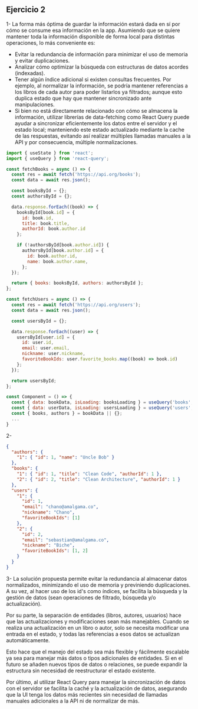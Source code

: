 ## Ejercicio 2

1- La forma más óptima de guardar la información estará dada en sí por cómo se consume esa información en la app. Asumiendo que se quiere mantener toda la información disponible de forma local para distintas operaciones, lo más conveniente es:

- Evitar la redundancia de información para minimizar el uso de memoria y evitar duplicaciones.
- Analizar cómo optimizar la búsqueda con estructuras de datos acordes (indexadas).
- Tener algún índice adicional si existen consultas frecuentes. Por ejemplo, al normalizar la información, se podría mantener referencias a los libros de cada autor para poder listarlos ya filtrados; aunque esto duplica estado que hay que mantener sincronizado ante manipulaciones.
- Si bien no está directamente relacionado con cómo se almacena la información, utilizar librerías de data-fetching como React Query puede ayudar a sincronizar eficientemente los datos entre el servidor y el estado local; manteniendo este estado actualizado mediante la cache de las respuestas, evitando así realizar múltiples llamadas manuales a la API y por consecuencia, múltiple normalizaciones.

```js
import { useState } from 'react';
import { useQuery } from 'react-query';

const fetchBooks = async () => {
  const res = await fetch('https://api.org/books');
  const data = await res.json();

  const booksById = {};
  const authorsById = {};

  data.response.forEach((book) => {
    booksById[book.id] = {
      id: book.id,
      title: book.title,
      authorId: book.author.id
    };

    if (!authorsById[book.author.id]) {
      authorsById[book.author.id] = {
        id: book.author.id,
        name: book.author.name,
      };
  });

  return { books: booksById, authors: authorsById };
};

const fetchUsers = async () => {
  const res = await fetch('https://api.org/users');
  const data = await res.json();

  const usersById = {};

  data.response.forEach((user) => {
    usersById[user.id] = {
      id: user.id,
      email: user.email,
      nickname: user.nickname,
      favoriteBookIds: user.favorite_books.map((book) => book.id)
    };
  });

  return usersById;
};

const Component = () => {
  const { data: bookData, isLoading: booksLoading } = useQuery('books', fetchBooks);
  const { data: userData, isLoading: usersLoading } = useQuery('users', fetchUsers);
  const { books, authors } = bookData || {};
  ...
}
```

2-

```json
{
  "authors": {
    "1": { "id": 1, "name": "Uncle Bob" }
  },
  "books": {
    "1": { "id": 1, "title": "Clean Code", "authorId": 1 },
    "2": { "id": 2, "title": "Clean Architecture", "authorId": 1 }
  },
  "users": {
    "1": {
      "id": 1,
      "email": "chano@amalgama.co",
      "nickname": "Chano",
      "favoriteBookIds": [1]
    },
    "2": {
      "id": 2,
      "email": "sebastian@amalgama.co",
      "nickname": "Biche",
      "favoriteBookIds": [1, 2]
    }
  }
}
```

3- La solución propuesta permite evitar la redundancia al almacenar datos normalizados, minimizando el uso de memoria y previniendo duplicaciones. A su vez, al hacer uso de los id's como índices, se facilita la búsqueda y la gestión de datos (sean operaciones de filtrado, búsqueda y/o actualización).

Por su parte, la separación de entidades (libros, autores, usuarios) hace que las actualizaciones y modificaciones sean más manejables. Cuando se realiza una actualización en un libro o autor, solo se necesita modificar una entrada en el estado, y todas las referencias a esos datos se actualizan automáticamente.

Esto hace que el manejo del estado sea más flexible y fácilmente escalable ya sea para manejar más datos o tipos adicionales de entidades. Si en el futuro se añaden nuevos tipos de datos o relaciones, se puede expandir la estructura sin necesidad de reestructurar el estado existente.

Por último, al utilizar React Query para manejar la sincronización de datos con el servidor se facilita la caché y la actualización de datos, asegurando que la UI tenga los datos más recientes sin necesidad de llamadas manuales adicionales a la API ni de normalizar de más.
 